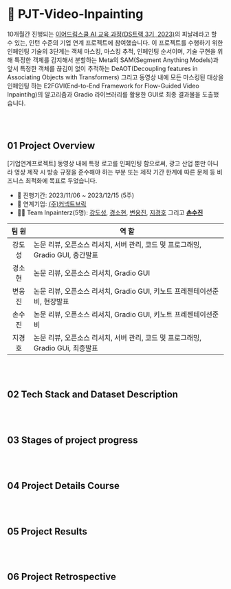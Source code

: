 # 📌 PJT-Video-Inpainting

10개월간 진행되는 [이어드림스쿨 AI 교육 과정(DS트랙 3기, 2023)](https://yeardream.ninehire.site/)의 피날레라고 할 수 있는, 인턴 수준의 기업 연계 프로젝트에 참여했습니다. 이 프로젝트를 수행하기 위한 인페인팅 기술의 3단계는 객체 마스킹, 마스킹 추적, 인페인팅 순서이며, 기술 구현을 위해 특정한 객체를 감지해서 분할하는 Meta의 SAM(Segment Anything Models)과 앞서 특정한 객체를 끊김이 없이 추적하는 DeAOT(Decoupling features in Associating Objects with Transformers) 그리고 동영상 내에 모든 마스킹된 대상을 인페인팅 하는 E2FGVI(End-to-End Framework for Flow-Guided Video Inpaintihg)의 알고리즘과 Gradio 라이브러리를 활용한 GUI로 최종 결과물을 도출했습니다. 

<br><br>
## 01 Project Overview
[기업연계프로젝트] 동영상 내에 특정 로고를 인페인팅 함으로써, 광고 산업 뿐만 아니라 영상 제작 시 방송 규정을 준수해야 하는 부분 또는 제작 기간 한계에 따른 문제 등 비즈니스 최적화에 목표로 두었습니다.

- 📅 진행기간: 2023/11/06 ~ 2023/12/15 (5주)
- 🤝 연계기업: [(주)커넥트브릭](https://connectbrick.com/)
- 🚣‍♀️ Team Inpainterz(5명): [강도성](https://github.com/kang952175), [경소현](https://github.com/SohyeonGyeong), [변웅진](https://github.com/1ncarnati0n), [지경호](https://github.com/zkhshub) 그리고 [**손수진**](https://github.com/Soosembly)

|팀 원|역 할|
|:--:|--|
|강도성|논문 리뷰, 오픈소스 리서치, 서버 관리, 코드 및 프로그래밍, Gradio GUI, 중간발표|
|경소현|논문 리뷰, 오픈소스 리서치, Gradio GUI|
|변웅진|논문 리뷰, 오픈소스 리서치, Gradio GUI, 키노트 프레젠테이션준비, 현장발표|
|손수진|논문 리뷰, 오픈소스 리서치, Gradio GUI, 키노트 프레젠테이션준비|
|지경호|논문 리뷰, 오픈소스 리서치, 서버 관리, 코드 및 프로그래밍, Gradio GUi, 최종발표|


<br><br>
## 02 Tech Stack and Dataset Description

<br><br>
## 03 Stages of project progress

<br><br>
## 04 Project Details Course

<br><br>
## 05 Project Results

<br><br>
## 06 Project Retrospective
